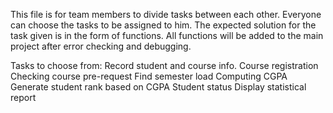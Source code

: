 This file is for team members to divide tasks between each other.
Everyone can choose the tasks to be assigned to him.
The expected solution for the task given is in the form of functions.
All functions will be added to the main project after error checking and debugging.

Tasks to choose from: Record student and course info.
                      Course registration
                      Checking course pre-request
                      Find semester load
                      Computing CGPA
                      Generate student rank based on CGPA
                      Student status
                      Display statistical report
                      
